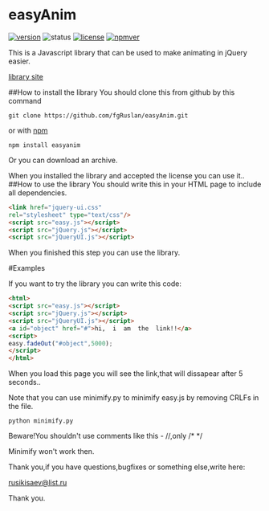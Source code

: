 # easyAnim
[![version](https://img.shields.io/badge/version-1.0-ffb400.svg?style=flat-square)](http://frostgateteam.16mb.com/archive/easyAnim.zip) ![status](https://img.shields.io/badge/status%20%20on%20%20testing-good-2bc126.svg?style=flat-square)  [![license](https://img.shields.io/badge/license-GPL-brightgreen.svg?style=flat-square)](http://choosealicense.com/licenses/apache-2.0/)
[![npmver](http://img.shields.io/npm/v/npm.svg)](https://www.npmjs.com/package/easyanim)

This  is  a  Javascript  library  that  can  be  used  to  make  animating  in  jQuery  easier.

[library  site](https://fgRuslan.github.io/easyAnim)

##How to install the library
You should clone this from github  by  this  command
```
git clone https://github.com/fgRuslan/easyAnim.git
```
or  with  [npm](https://www.npmjs.com/)
```
npm install easyanim
```
Or  you  can  download  an  archive.

When  you  installed  the library  and  accepted  the  license  you  can  use  it..
##How  to  use  the  library
You  should  write  this  in  your  HTML  page  to  include  all  dependencies.

```html
<link href="jquery-ui.css" 
rel="stylesheet" type="text/css"/>
<script src="easy.js"></script>
<script src="jQuery.js"></script>
<script src="jQueryUI.js"></script>
```
When  you  finished  this  step  you   can  use  the  library.

#Examples

If  you  want  to  try  the  library you  can  write  this  code:
```html
<html>
<script src="easy.js"></script>
<script src="jQuery.js"></script>
<script src="jQueryUI.js"></script>
<a id="object" href="#">hi,  i  am  the  link!!</a>
<script>
easy.fadeOut("#object",5000);
</script>
</html>
```

When  you  load  this  page  you  will  see  the  link,that  will  dissapear  after  5  seconds..

Note  that  you  can  use  minimify.py  to  minimify  easy.js  by  removing  CRLFs  in  the  file.

```
python minimify.py
```

Beware!You  shouldn't  use  comments  like  this  -  //,only  /*  */

Minimify  won't  work  then.

Thank  you,if  you  have  questions,bugfixes  or  something  else,write  here:

rusikisaev@list.ru

Thank  you.